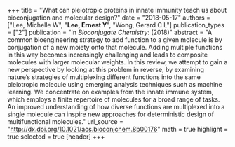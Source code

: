 +++
title = "What can pleiotropic proteins in innate immunity teach us about bioconjugation and molecular design?"
date = "2018-05-17"
authors = ["Lee, Michelle W", "**Lee, Ernest Y**", "Wong, Gerard C L"]
publication_types = ["2"]
publication = "In *Bioconjugate Chemistry*: (2018)"
abstract = "A common bioengineering strategy to add function to a given molecule is by conjugation of a new moiety onto that molecule. Adding multiple functions in this way becomes increasingly challenging and leads to composite molecules with larger molecular weights. In this review, we attempt to gain a new perspective by looking at this problem in reverse, by examining nature’s strategies of multiplexing different functions into the same pleiotropic molecule using emerging analysis techniques such as machine learning. We concentrate on examples from the innate immune system, which employs a finite repertoire of molecules for a broad range of tasks. An improved understanding of how diverse functions are multiplexed into a single molecule can inspire new approaches for deterministic design of multifunctional molecules."
url_source = "http://dx.doi.org/10.1021/acs.bioconjchem.8b00176"
math = true
highlight = true
selected = true
[header]
+++
